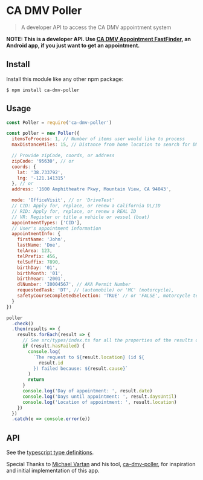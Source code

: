 # CA DMV Poller

> A developer API to access the CA DMV appointment system

**NOTE: This is a developer API. Use [CA DMV Appointment FastFinder](https://play.google.com/store/apps/details?id=com.f12devs.CaDmvAppointmentFastFinder), an Android app, if you just want to get an appointment.**

## Install

Install this module like any other npm package:

```
$ npm install ca-dmv-poller
```

## Usage

```javascript
const Poller = require('ca-dmv-poller')

const poller = new Poller({
  itemsToProcess: 1, // Number of items user would like to process
  maxDistanceMiles: 15, // Distance from home location to search for DMV Offices

  // Provide zipCode, coords, or address
  zipCode: '95630', // or
  coords: {
    lat: '38.733792',
    lng: '-121.141315'
  }, // or
  address: '1600 Amphitheatre Pkwy, Mountain View, CA 94043',

  mode: 'OfficeVisit', // or 'DriveTest'
  // CID: Apply for, replace, or renew a California DL/ID
  // RID: Apply for, replace, or renew a REAL ID
  // VR: Register or title a vehicle or vessel (boat)
  appointmentTypes: ['CID'],
  // User's appointment information
  appointmentInfo: {
    firstName: 'John',
    lastName: 'Doe',
    telArea: 123,
    telPrefix: 456,
    telSuffix: 7890,
    birthDay: '01',
    birthMonth: '01',
    birthYear: '2001',
    dlNumber: 'I0004567', // AKA Permit Number
    requestedTask: 'DT', // (automobile) or 'MC' (motorcycle),
    safetyCourseCompletedSelection: 'TRUE' // or 'FALSE', motorcycle test only
  }
})

poller
  .check()
  .then(results => {
    results.forEach(result => {
      // See src/types/index.ts for all the properties of the results object
      if (result.hasFailed) {
        console.log(
          `The request to ${result.location} (id ${
            result.id
          }) failed because: ${result.cause}`
        )
        return
      }
      console.log('Day of appointment: ', result.date)
      console.log('Days until appointment: ', result.daysUntil)
      console.log('Location of appointment: ', result.location)
    })
  })
  .catch(e => console.error(e))
```

## API
See the [typescript type definitions](./src/types/index.ts). 

Special Thanks to [Michael Vartan](https://github.com/vartan) and his tool, [ca-dmv-poller](https://github.com/vartan/ca-dmv-poller), for inspiration and initial implementation of this app.
